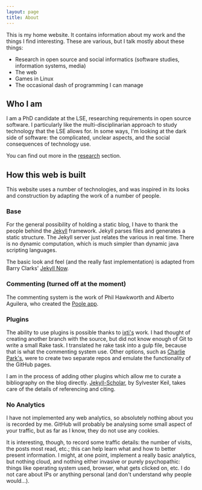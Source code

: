 ```yaml
---
layout: page
title: About
---
```


<!-- # About -->
This is my home website. It contains information about my work and the things I find interesting. These are various, but I talk mostly about these things:

* Research in open source and social informatics (software studies, information systems, media)
* The web
* Games in Linux
* The occasional dash of programming I can manage

## Who I am
I am a PhD candidate at the LSE, researching requirements in open source software. I particularly like the multi-disciplinarian approach to study technology that the LSE allows for. In some ways, I'm looking at the dark side of software: the complicated, unclear aspects, and the social consequences of technology use. 

You can find out more in the [research](/research) section. 

## How this web is built
This website uses a number of technologies, and was inspired in its looks and construction by adapting the work of a number of people. 

### Base
For the general possibility of holding a static blog, I have to thank the people behind the [Jekyll](http://www.jekyllrb.com) framework. Jekyll parses files and generates a static structure. The Jekyll server just relates the various in real time. There is no dynamic computation, which is much simpler than dynamic java scripting languages. 

The basic look and feel (and the really fast implementation) is adapted from Barry Clarks' [Jekyll Now](http://www.jekyllnow.com). 

### Commenting (turned off at the moment)
The commenting system is the work of Phil Hawkworth and Alberto Aguilera, who created the [Poole app](http://pooleapp.com). 

### Plugins
The ability to use plugins is possible thanks to [ixti's](http://ixti.net/software/2013/01/28/using-jekyll-plugins-on-github-pages.html) work. I had thought of creating another branch with the source, but did not know enough of Git to write a small Rake task. I translated he rake task into a gulp file, because that is what the commenting system use. Other options, such as [Charlie Park's](http://charliepark.org/jekyll-with-plugins/), were to create two separate repos and emulate the functionality of the GitHub pages. 

I am in the process of adding other plugins which allow me to curate a bibliography on the blog directly. [Jekyll-Scholar](https://github.com/inukshuk/jekyll-scholar), by Sylvester Keil, takes care of the details of referencing and citing. 

### No Analytics
I have not implemented any web analytics, so absolutely nothing about you is recorded by me. GitHub will probably be analysing some small aspect of your traffic, but as far as I know, they do not use any cookies. 

It is interesting, though, to record some traffic details: the number of visits, the posts most read, etc.; this can help learn what and how to better present information. I might, at one point, implement a really basic analytics, but nothing cloud, and nothing either invasive or purely psychopathic: things like operating system used, browser, what gets clicked on, etc. I do not care about IPs or anything personal (and don't understand why people would...). 